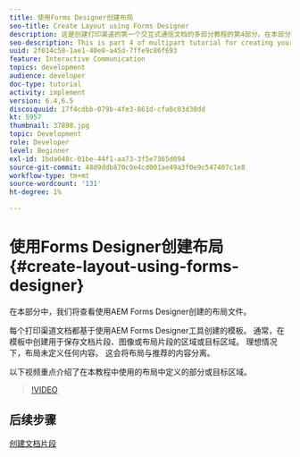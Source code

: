 ```yaml
---
title: 使用Forms Designer创建布局
seo-title: Create Layout using Forms Designer
description: 这是创建打印渠道的第一个交互式通信文档的多部分教程的第4部分。在本部分中，我们将查看使用AEM Forms Designer创建的布局文件。
seo-description: This is part 4 of multipart tutorial for creating your first interactive communication document for the print channel.In this part, we look at the layout file created using AEM Forms Designer.
uuid: 2f014c58-1ae1-40e8-a45d-7ffe9c86f693
feature: Interactive Communication
topics: development
audience: developer
doc-type: tutorial
activity: implement
version: 6.4,6.5
discoiquuid: 17f4cdbb-079b-4fe3-861d-cfa0c03d30dd
kt: 5957
thumbnail: 37890.jpg
topic: Development
role: Developer
level: Beginner
exl-id: 1bda648c-01be-44f1-aa73-3f5e7365d094
source-git-commit: 48d9ddb870c0e4cd001ae49a3f0e9c547407c1e8
workflow-type: tm+mt
source-wordcount: '131'
ht-degree: 1%

---
```


# 使用Forms Designer创建布局 {#create-layout-using-forms-designer}

在本部分中，我们将查看使用AEM Forms Designer创建的布局文件。

每个打印渠道文档都基于使用AEM Forms Designer工具创建的模板。 通常，在模板中创建用于保存文档片段、图像或布局片段的区域或目标区域。 理想情况下，布局未定义任何内容。 这会将布局与推荐的内容分离。

以下视频重点介绍了在本教程中使用的布局中定义的部分或目标区域。

>[!VIDEO](https://video.tv.adobe.com/v/37890?quality=12&learn=on)

## 后续步骤

[创建文档片段](./create-document-fragment.md)
